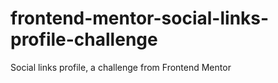 # frontend-mentor-social-links-profile-challenge
Social links profile, a challenge from Frontend Mentor

